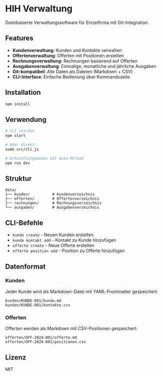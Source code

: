 # HIH Verwaltung

Dateibasierte Verwaltungssoftware für Einzelfirma mit Git-Integration.

## Features

- **Kundenverwaltung**: Kunden und Kontakte verwalten
- **Offertenverwaltung**: Offerten mit Positionen erstellen
- **Rechnungsverwaltung**: Rechnungen basierend auf Offerten
- **Ausgabenverwaltung**: Einmalige, monatliche und jährliche Ausgaben
- **Git-kompatibel**: Alle Daten als Dateien (Markdown + CSV)
- **CLI-Interface**: Einfache Bedienung über Kommandozeile

## Installation

```bash
npm install
```

## Verwendung

```bash
# CLI starten
npm start

# Oder direkt:
node src/cli.js

# Entwicklungsmodus mit Auto-Reload
npm run dev
```

## Struktur

```
data/
├── kunden/          # Kundenverzeichnis
├── offerten/        # Offertenverzeichnis  
├── rechnungen/      # Rechnungsverzeichnis
└── ausgaben/        # Ausgabenverzeichnis
```

## CLI-Befehle

- `kunde create` - Neuen Kunden erstellen
- `kunde kontakt add` - Kontakt zu Kunde hinzufügen
- `offerte create` - Neue Offerte erstellen
- `offerte position add` - Position zu Offerte hinzufügen

## Datenformat

### Kunden
Jeder Kunde wird als Markdown-Datei mit YAML-Frontmatter gespeichert:
```
kunden/KUNDE-001/kunde.md
kunden/KUNDE-001/kontakte.csv
```

### Offerten
Offerten werden als Markdown mit CSV-Positionen gespeichert:
```
offerten/OFF-2024-001/offerte.md
offerten/OFF-2024-001/positionen.csv
```

## Lizenz

MIT